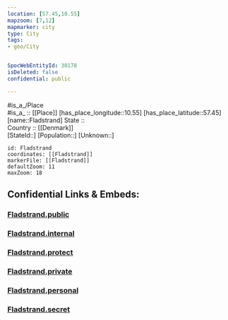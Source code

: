 ```yaml
---
location: [57.45,10.55] 
mapzoom: [7,12] 
mapmarker: city 
type: City
tags:
- geo/City


SpocWebEntityId: 30178
isDeleted: false
confidential: public

---
```

#is_a_/Place  
#is_a_ :: [[Place]] 
[has_place_longitude::10.55] 
[has_place_latitude::57.45] 
[name::Fladstrand] 
State ::  
Country :: [[Denmark]]  
[StateId::] 
[Population::] 
[Unknown::] 


```leaflet
id: Fladstrand
coordinates: [[Fladstrand]] 
markerFile: [[Fladstrand]] 
defaultZoom: 11 
maxZoom: 18
```


## Confidential Links & Embeds: 

### [Fladstrand.public](/_public/\Earth\Continent\Europe\Europe~North\Denmark\CityFladstrand.public.md) 

### [Fladstrand.internal](/_internal/\Earth\Continent\Europe\Europe~North\Denmark\CityFladstrand.internal.md) 

### [Fladstrand.protect](/_protect/\Earth\Continent\Europe\Europe~North\Denmark\CityFladstrand.protect.md) 

### [Fladstrand.private](/_private/\Earth\Continent\Europe\Europe~North\Denmark\CityFladstrand.private.md) 

### [Fladstrand.personal](/_personal/\Earth\Continent\Europe\Europe~North\Denmark\CityFladstrand.personal.md) 

### [Fladstrand.secret](/_secret/\Earth\Continent\Europe\Europe~North\Denmark\CityFladstrand.secret.md)

